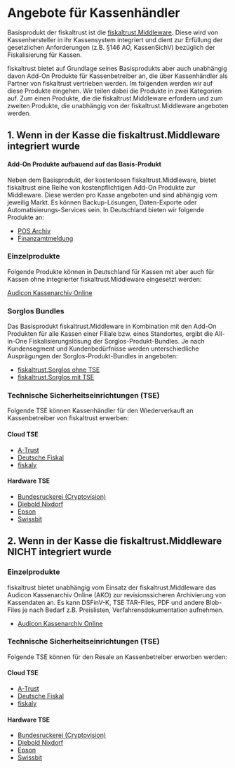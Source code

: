 # Angebote für Kassenhändler

Basisprodukt der fiskaltrust ist die [fiskaltrust.Middleware](../../product-service-description/compliance-as-a-service/produkte/lokal-installierte-middleware.md). Diese wird von Kassenhersteller in ihr Kassensystem integriert und dient zur Erfüllung der gesetzlichen Anforderungen (z.B. §146 AO, KassenSichV) bezüglich der Fiskalisierung für Kassen. 

fiskaltrust bietet auf Grundlage seines Basisprodukts aber auch unabhängig davon Add-On Produkte für Kassenbetreiber an, die über Kassenhändler als Partner von fiskaltrust vertrieben werden. Im folgenden werden wir auf diese Produkte eingehen. Wir teilen dabei die Produkte in zwei Kategorien auf. Zum einen Produkte, die die fiskaltrust.Middleware erfordern und zum zweiten Produkte, die unabhängig von der fiskaltrust.Middleware angeboten werden.

## 1. Wenn in der Kasse die fiskaltrust.Middleware integriert wurde

#### Add-On Produkte aufbauend auf das Basis-Produkt

Neben dem Basisprodukt, der kostenlosen fiskaltrust.Middleware, bietet fiskaltrust eine Reihe von kostenpflichtigen Add-On Produkte zur Middleware. Diese werden pro Kasse angeboten und sind abhängig vom jeweilig Markt. Es können Backup-Lösungen, Daten-Exporte oder Automatisierungs-Services sein. In Deutschland bieten wir folgende Produkte an:

- [POS Archiv](../../product-service-description/revisionssichere-daten-as-a-service/produkte/pos-archiv.md) 
- [Finanzamtmeldung](../../product-service-description/compliance-as-a-service/produkte/Finanzamtmeldung.md) 

### Einzelprodukte

Folgende Produkte können in Deutschland für Kassen mit aber auch für Kassen ohne integrierter fiskaltrust.Middleware eingesetzt werden:

[Audicon Kassenarchiv Online](../../product-service-description/revisionssichere-daten-as-a-service/produkte/Audicon-Kassenarchiv-Online.md) 

### Sorglos Bundles

Das Basisprodukt fiskaltrust.Middleware in Kombination mit den Add-On Produkten für alle Kassen einer Filiale bzw. eines Standortes, ergibt die All-in-One Fiskalisierungslösung der Sorglos-Produkt-Bundles. Je nach Kundensegment und Kundenbedürfnisse werden unterschiedliche Ausprägungen der Sorglos-Produkt-Bundles in angeboten: 

- [fiskaltrust.Sorglos ohne TSE](Sorglos-ohne-TSE.md) 
- [fiskaltrust.Sorglos mit TSE](Sorglos-mit-TSE.md) 

### Technische Sicherheitseinrichtungen (TSE)

Folgende TSE können Kassenhändler für den Wiederverkauft an Kassenbetreiber von fiskaltrust erwerben:

#### Cloud TSE

- [A-Trust](../../product-service-description/compliance-as-a-service/features/TSE-A-Trust-Interoperabilität.md)
- [Deutsche Fiskal](../../product-service-description/compliance-as-a-service/features/TSE-Deutsche-Fiskal-Interoperabilität.md)
- [fiskaly](../../product-service-description/compliance-as-a-service/features/TSE-Fiskaly-Interoperabilität.md)

#### Hardware TSE

- [Bundesruckerei (Cryptovision)](../../product-service-description/compliance-as-a-service/features/TSE-Cryptovision-Interoperabilität.md)
- [Diebold Nixdorf](../../product-service-description/compliance-as-a-service/features/TSE-Diebold-Nixdorf-Interoperabilität.md)
- [Epson](../../product-service-description/compliance-as-a-service/features/TSE-Epson-Interoperabilität.md)
- [Swissbit](../../product-service-description/compliance-as-a-service/features/TSE-Swissbit-Interoperabilität.md)

## 2. Wenn in der Kasse die fiskaltrust.Middleware NICHT integriert wurde

### Einzelprodukte

fiskaltrust bietet unabhängig vom Einsatz der fiskaltrust.Middleware das Audicon Kassenarchiv Online (AKO) zur revisionssicheren Archivierung von Kassendaten an. Es kann DSFinV-K, TSE TAR-Files, PDF und andere Blob-Files je nach Bedarf z.B. Preislisten, Verfahrensdokumentation aufnehmen.

- [Audicon Kassenarchiv Online](../../product-service-description/revisionssichere-daten-as-a-service/produkte/Audicon-Kassenarchiv-Online.md) 

### Technische Sicherheitseinrichtungen (TSE)

Folgende TSE können für den Resale an Kassenbetreiber erworben werden:

#### Cloud TSE

- [A-Trust](../../product-service-description/compliance-as-a-service/features/TSE-A-Trust-Interoperabilität.md)
- [Deutsche Fiskal](../../product-service-description/compliance-as-a-service/features/TSE-Deutsche-Fiskal-Interoperabilität.md)
- [fiskaly](../../product-service-description/compliance-as-a-service/features/TSE-Fiskaly-Interoperabilität.md)

#### Hardware TSE

- [Bundesruckerei (Cryptovision)](../../product-service-description/compliance-as-a-service/features/TSE-Cryptovision-Interoperabilität.md)
- [Diebold Nixdorf](../../product-service-description/compliance-as-a-service/features/TSE-Diebold-Nixdorf-Interoperabilität.md)
- [Epson](../../product-service-description/compliance-as-a-service/features/TSE-Epson-Interoperabilität.md)
- [Swissbit](../../product-service-description/compliance-as-a-service/features/TSE-Swissbit-Interoperabilität.md)